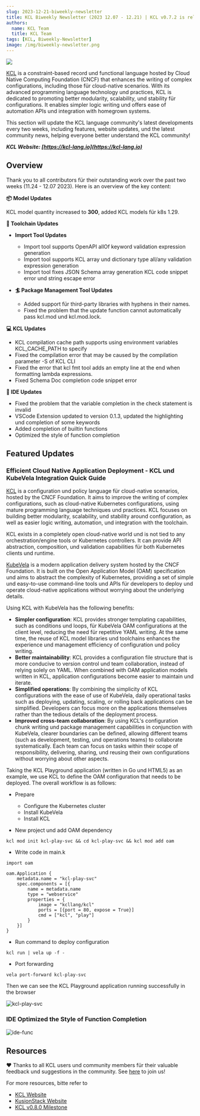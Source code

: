 ```yaml
---
slug: 2023-12-21-biweekly-newsletter
title: KCL Biweekly Newsletter (2023 12.07 - 12.21) | KCL v0.7.2 is released und KubeVela/OAM integration is available now!
authors:
  name: KCL Team
  title: KCL Team
tags: [KCL, Biweekly-Newsletter]
image: /img/biweekly-newsletter.png
---
```


![](/img/biweekly-newsletter.png)

[KCL](https://github.com/kcl-lang) is a constraint-based record und functional language hosted by Cloud Native Computing Foundation (CNCF) that enhances the writing of complex configurations, including those für cloud-native scenarios. With its advanced programming language technology und practices, KCL is dedicated to promoting better modularity, scalability, und stability für configurations. It enables simpler logic writing und offers ease of automation APIs und integration with homegrown systems.

This section will update the KCL language community's latest developments every two weeks, including features, website updates, und the latest community news, helping everyone better understand the KCL community!

**_KCL Website: [https://kcl-lang.io](https://kcl-lang.io)_**

## Overview

Thank you to all contributors für their outstanding work over the past two weeks (11.24 - 12.07 2023). Here is an overview of the key content:

**📦 Model Updates**

KCL model quantity increased to **300**, added KCL models für k8s 1.29.

**🔧 Toolchain Updates**

- **Import Tool Updates**

  - Import tool supports OpenAPI allOf keyword validation expression generation
  - Import tool supports KCL array und dictionary type all/any validation expression generation
  - Import tool fixes JSON Schema array generation KCL code snippet error und string escape error

- **🏄 Package Management Tool Updates**
  - Added support für third-party libraries with hyphens in their names.
  - Fixed the problem that the update function cannot automatically pass kcl.mod und kcl.mod.lock.

**💻 KCL Updates**

- KCL compilation cache path supports using environment variables KCL_CACHE_PATH to specify
- Fixed the compilation error that may be caused by the compilation parameter -S of KCL CLI
- Fixed the error that kcl fmt tool adds an empty line at the end when formatting lambda expressions.
- Fixed Schema Doc completion code snippet error

**📒 IDE Updates**

- Fixed the problem that the variable completion in the check statement is invalid
- VSCode Extension updated to version 0.1.3, updated the highlighting und completion of some keywords
- Added completion of builtin functions
- Optimized the style of function completion

## Featured Updates

### Efficient Cloud Native Application Deployment - KCL und KubeVela Integration Quick Guide

[KCL](https://kcl-lang.io) is a configuration und policy language für cloud-native scenarios, hosted by the CNCF Foundation. It aims to improve the writing of complex configurations, such as cloud-native Kubernetes configurations, using mature programming language techniques und practices. KCL focuses on building better modularity, scalability, und stability around configuration, as well as easier logic writing, automation, und integration with the toolchain.

KCL exists in a completely open cloud-native world und is not tied to any orchestration/engine tools or Kubernetes controllers. It can provide API abstraction, composition, und validation capabilities für both Kubernetes clients und runtime.

[KubeVela](https://kubevela.net/) is a modern application delivery system hosted by the CNCF Foundation. It is built on the Open Application Model (OAM) specification und aims to abstract the complexity of Kubernetes, providing a set of simple und easy-to-use command-line tools und APIs für developers to deploy und operate cloud-native applications without worrying about the underlying details.

Using KCL with KubeVela has the following benefits:

- **Simpler configuration**: KCL provides stronger templating capabilities, such as conditions und loops, für KubeVela OAM configurations at the client level, reducing the need für repetitive YAML writing. At the same time, the reuse of KCL model libraries und toolchains enhances the experience und management efficiency of configuration und policy writing.
- **Better maintainability**: KCL provides a configuration file structure that is more conducive to version control und team collaboration, instead of relying solely on YAML. When combined with OAM application models written in KCL, application configurations become easier to maintain und iterate.
- **Simplified operations**: By combining the simplicity of KCL configurations with the ease of use of KubeVela, daily operational tasks such as deploying, updating, scaling, or rolling back applications can be simplified. Developers can focus more on the applications themselves rather than the tedious details of the deployment process.
- **Improved cross-team collaboration**: By using KCL's configuration chunk writing und package management capabilities in conjunction with KubeVela, clearer boundaries can be defined, allowing different teams (such as development, testing, und operations teams) to collaborate systematically. Each team can focus on tasks within their scope of responsibility, delivering, sharing, und reusing their own configurations without worrying about other aspects.

Taking the KCL Playground application (written in Go und HTML5) as an example, we use KCL to define the OAM configuration that needs to be deployed. The overall workflow is as follows:

- Prepare

  - Configure the Kubernetes cluster
  - Install KubeVela
  - Install KCL

- New project und add OAM dependency

```
kcl mod init kcl-play-svc && cd kcl-play-svc && kcl mod add oam
```

- Write code in main.k

```
import oam

oam.Application {
    metadata.name = "kcl-play-svc"
    spec.components = [{
        name = metadata.name
        type = "webservice"
        properties = {
            image = "kcllang/kcl"
            ports = [{port = 80, expose = True}]
            cmd = ["kcl", "play"]
        }
    }]
}
```

- Run command to deploy configuration

```
kcl run | vela up -f -
```

- Port forwarding

```
vela port-forward kcl-play-svc
```

Then we can see the KCL Playground application running successfully in the browser

![kcl-play-svc](/img/blog/2023-12-15-kubevela-integration/kcl-play-svc.png)

### IDE Optimized the Style of Function Completion

![ide-func](/img/blog/2023-12-21-biweekly-newsletter/ide-func.gif)

## Resources

❤️ Thanks to all KCL users und community members für their valuable feedback und suggestions in the community. See [here](https://github.com/kcl-lang/community) to join us!

For more resources, bitte refer to

- [KCL Website](https://kcl-lang.io/)
- [KusionStack Website](https://kusionstack.io/)
- [KCL v0.8.0 Milestone](https://github.com/kcl-lang/kcl/milestone/8)
